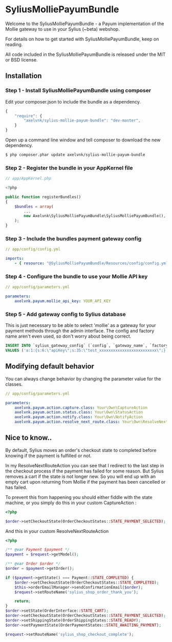 # SyliusMolliePayumBundle

Welcome to the SyliusMolliePayumBundle - a Payum implementation of the Mollie gateway to use in your Sylius (~beta) webshop.

For details on how to get started with SyliusMolliePayumBundle, keep on reading.

All code included in the SyliusMolliePayumBundle is released under the MIT or BSD license.

## Installation

### Step 1 - Install SyliusMolliePayumBundle using composer
Edit your composer.json to include the bundle as a dependency.

```js
{
    "require": {
        "axelvnk/sylius-mollie-payum-bundle": "dev-master",
    }
}
```

Open up a command line window and tell composer to download the new dependency.

``` bash
$ php composer.phar update axelvnk/sylius-mollie-payum-bundle
```

### Step 2 - Register the bundle in your AppKernel file


``` php
// app/AppKernel.php

<?php

public function registerBundles()
{
    $bundles = array(
        ...
        new Axelvnk\SyliusMolliePayumBundle\SyliusMolliePayumBundle(),
    );
}
```

### Step 3 - Include the bundles payment gateway config

``` yml
// app/config/config.yml

imports:
    - { resource: "@SyliusMolliePayumBundle/Resources/config/config.yml" }

```

### Step 4 - Configure the bundle to use your Mollie API key

``` yml
// app/config/parameters.yml

parameters:
    axelvnk.payum.mollie_api_key: YOUR_API_KEY

```

### Step 5 - Add gateway config to Sylius database
This is just necessary to be able to select 'mollie' as a gateway for your payment methods through the admin interface. The config and factory name aren't even used, so don't worry about being correct.


``` sql
INSERT INTO `sylius_gateway_config` (`config`, `gateway_name`, `factory_name`)
VALUES ('a:1:{s:6:\"apiKey\";s:35:\"test_xxxxxxxxxxxxxxxxxxxxxxxxx\";}', 'mollie', 'axelvnk_mollie');
```

## Modifying default behavior

You can always change behavior by changing the parameter value for the classes.

``` yml
// app/config/parameters.yml

parameters:
    axelvnk.payum.action.capture.class: Your\Own\CaptureAction
    axelvnk.payum.action.status.class: Your\Own\StatusAction
    axelvnk.payum.action.notify.class: Your\Own\NotifyAction
    axelvnk.payum.action.resolve_next_route.class: Your\Own\ResolveNextRouteAction
```

## Nice to know..
By default, Sylius moves an order's checkout state to completed before knowing if the payment is fulfilled or not. 

In my ResolveNextRouteAction you can see that I redirect to the last step in the checkout process if the payment has failed for some reason. But Sylius removes a cart if the state is not longer new. So you will end up with an empty cart upon returning from Mollie if the payment has been cancelled or has failed. 

To prevent this from happening you should either fiddle with the state machine, or you simply do this in your custom CaptureAction :

``` php
<?php

$order->setCheckoutState(OrderCheckoutStates::STATE_PAYMENT_SELECTED);
```

And this in your custom ResolveNextRouteAction

``` php
<?php

/** @var Payment $payment */
$payment = $request->getModel();

/** @var Order $order */
$order = $payment->getOrder();

if ($payment->getState() === Payment::STATE_COMPLETED) {
    $order->setCheckoutState(OrderCheckoutStates::STATE_COMPLETED);
    $this->orderEmailManager->sendConfirmationEmail($order);
    $request->setRouteName('sylius_shop_order_thank_you');

    return;
}
$order->setState(OrderInterface::STATE_CART);
$order->setCheckoutState(OrderCheckoutStates::STATE_PAYMENT_SELECTED);
$order->setShippingState(OrderShippingStates::STATE_READY);
$order->setPaymentState(OrderPaymentStates::STATE_AWAITING_PAYMENT);

$request->setRouteName('sylius_shop_checkout_complete');
```
